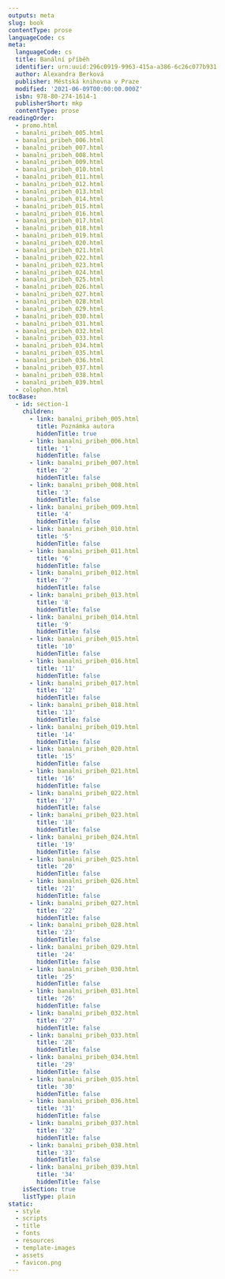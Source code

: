 ```yaml
---
outputs: meta
slug: book
contentType: prose
languageCode: cs
meta:
  languageCode: cs
  title: Banální příběh
  identifier: urn:uuid:296c0919-9963-415a-a386-6c26c077b931
  author: Alexandra Berková
  publisher: Městská knihovna v Praze
  modified: '2021-06-09T00:00:00.000Z'
  isbn: 978-80-274-1614-1
  publisherShort: mkp
  contentType: prose
readingOrder:
  - promo.html
  - banalni_pribeh_005.html
  - banalni_pribeh_006.html
  - banalni_pribeh_007.html
  - banalni_pribeh_008.html
  - banalni_pribeh_009.html
  - banalni_pribeh_010.html
  - banalni_pribeh_011.html
  - banalni_pribeh_012.html
  - banalni_pribeh_013.html
  - banalni_pribeh_014.html
  - banalni_pribeh_015.html
  - banalni_pribeh_016.html
  - banalni_pribeh_017.html
  - banalni_pribeh_018.html
  - banalni_pribeh_019.html
  - banalni_pribeh_020.html
  - banalni_pribeh_021.html
  - banalni_pribeh_022.html
  - banalni_pribeh_023.html
  - banalni_pribeh_024.html
  - banalni_pribeh_025.html
  - banalni_pribeh_026.html
  - banalni_pribeh_027.html
  - banalni_pribeh_028.html
  - banalni_pribeh_029.html
  - banalni_pribeh_030.html
  - banalni_pribeh_031.html
  - banalni_pribeh_032.html
  - banalni_pribeh_033.html
  - banalni_pribeh_034.html
  - banalni_pribeh_035.html
  - banalni_pribeh_036.html
  - banalni_pribeh_037.html
  - banalni_pribeh_038.html
  - banalni_pribeh_039.html
  - colophon.html
tocBase:
  - id: section-1
    children:
      - link: banalni_pribeh_005.html
        title: Poznámka autora
        hiddenTitle: true
      - link: banalni_pribeh_006.html
        title: '1'
        hiddenTitle: false
      - link: banalni_pribeh_007.html
        title: '2'
        hiddenTitle: false
      - link: banalni_pribeh_008.html
        title: '3'
        hiddenTitle: false
      - link: banalni_pribeh_009.html
        title: '4'
        hiddenTitle: false
      - link: banalni_pribeh_010.html
        title: '5'
        hiddenTitle: false
      - link: banalni_pribeh_011.html
        title: '6'
        hiddenTitle: false
      - link: banalni_pribeh_012.html
        title: '7'
        hiddenTitle: false
      - link: banalni_pribeh_013.html
        title: '8'
        hiddenTitle: false
      - link: banalni_pribeh_014.html
        title: '9'
        hiddenTitle: false
      - link: banalni_pribeh_015.html
        title: '10'
        hiddenTitle: false
      - link: banalni_pribeh_016.html
        title: '11'
        hiddenTitle: false
      - link: banalni_pribeh_017.html
        title: '12'
        hiddenTitle: false
      - link: banalni_pribeh_018.html
        title: '13'
        hiddenTitle: false
      - link: banalni_pribeh_019.html
        title: '14'
        hiddenTitle: false
      - link: banalni_pribeh_020.html
        title: '15'
        hiddenTitle: false
      - link: banalni_pribeh_021.html
        title: '16'
        hiddenTitle: false
      - link: banalni_pribeh_022.html
        title: '17'
        hiddenTitle: false
      - link: banalni_pribeh_023.html
        title: '18'
        hiddenTitle: false
      - link: banalni_pribeh_024.html
        title: '19'
        hiddenTitle: false
      - link: banalni_pribeh_025.html
        title: '20'
        hiddenTitle: false
      - link: banalni_pribeh_026.html
        title: '21'
        hiddenTitle: false
      - link: banalni_pribeh_027.html
        title: '22'
        hiddenTitle: false
      - link: banalni_pribeh_028.html
        title: '23'
        hiddenTitle: false
      - link: banalni_pribeh_029.html
        title: '24'
        hiddenTitle: false
      - link: banalni_pribeh_030.html
        title: '25'
        hiddenTitle: false
      - link: banalni_pribeh_031.html
        title: '26'
        hiddenTitle: false
      - link: banalni_pribeh_032.html
        title: '27'
        hiddenTitle: false
      - link: banalni_pribeh_033.html
        title: '28'
        hiddenTitle: false
      - link: banalni_pribeh_034.html
        title: '29'
        hiddenTitle: false
      - link: banalni_pribeh_035.html
        title: '30'
        hiddenTitle: false
      - link: banalni_pribeh_036.html
        title: '31'
        hiddenTitle: false
      - link: banalni_pribeh_037.html
        title: '32'
        hiddenTitle: false
      - link: banalni_pribeh_038.html
        title: '33'
        hiddenTitle: false
      - link: banalni_pribeh_039.html
        title: '34'
        hiddenTitle: false
    isSection: true
    listType: plain
static:
  - style
  - scripts
  - title
  - fonts
  - resources
  - template-images
  - assets
  - favicon.png
---
```

